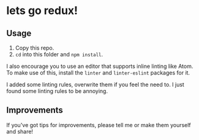 # lets go redux!

## Usage

1. Copy this repo.
2. `cd` into this folder and `npm install`.

I also encourage you to use an editor that supports inline linting like Atom.
To make use of this, install the `linter` and `linter-eslint` packages for it.

I added some linting rules, overwrite them if you feel the need to. I just found some linting rules to be annoying.

## Improvements

If you've got tips for improvements, please tell me or make them yourself and share!
